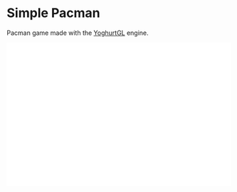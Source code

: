 # Simple Pacman

Pacman game made with the [YoghurtGL](https://github.com/BorisVassilev1/yoghurtgl) engine. 

![](./embed.svg)